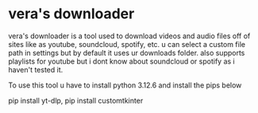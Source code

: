 # vera's downloader

vera's downloader is a tool used to download videos and audio files off of sites like as youtube, soundcloud, spotify, etc.
u can select a custom file path in settings but by default it uses ur downloads folder.
also supports playlists for youtube but i dont know about soundcloud or spotify as i haven't tested it.

To use this tool u have to install python 3.12.6 and install the pips below

pip install yt-dlp,
pip install customtkinter
